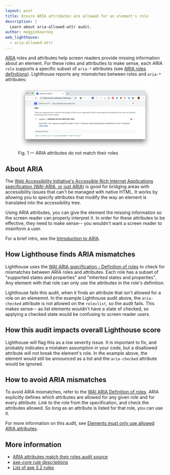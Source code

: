 ```yaml
---
layout: post
title: Ensure ARIA attributes are allowed for an element's role
description: |
  Learn about aria-allowed-attr audit.
author: megginkearney
web_lighthouse:
  - aria-allowed-attr
---
```


[ARIA](https://www.w3.org/TR/wai-aria-1.1/#role_definitions)
roles and attributes help screen readers
provide missing information about an element.
For these roles and attributles to make sense,
each ARIA `role` supports a specific subset of `aria-*` attributes
(see [ARIA roles definitions](https://www.w3.org/TR/wai-aria-1.1/#role_definitions)).
Lighthouse reports any mismatches between roles and `aria-*` attributes:

<figure class="w-figure">
  <img class="w-screenshot w-screenshot--filled" src="aria-allowed-attr.png" alt="Lighthouse: ARIA attributes do not match their roles">
  <figcaption class="w-figcaption">
    Fig. 1 — ARIA attributes do not match their roles
  </figcaption>
</figure>

## About ARIA

The [Web Accessibility Initiative's Accessible Rich Internet Applications specification (WAI-ARIA, or just ARIA)](https://www.w3.org/TR/html-aria)
is good for bridging areas with accessibility issues that can't be managed with native HTML.
It works by allowing you to specify attributes that modify the way an element is translated into the accessibility tree. 

Using ARIA attributes,
you can give the element the missing information so the screen reader can properly interpret it.
In order for these attributes to be effective,
they need to make sense-- you wouldn't want a screen reader
to misinform a user.

For a brief intro, see the
[Introduction to ARIA](https://developers.google.com/web/fundamentals/accessibility/semantics-aria/).

## How Lighthouse finds ARIA mismatches

Lighthouse uses the
[WAI ARIA specification - Definition of roles](https://www.w3.org/TR/wai-aria-1.1/#role_definitions)
to check for mismatches between ARIA roles and attributes.
Each role has a subset of "supported states and properties" and
"inherited states and properties".
Any element with that role
can only use the attributes in the role's definition.

Lighthouse fails this audit,
when it finds an attribute that isn't allowed for a role on an elememnt.
In the example Lighthouse audit above,
the `aria-checked` attribute is not allowed on the `role=list`,
so the audit fails.
This makes sense--
as list elements wouldn't have a state of checked,
so applying a checked state would be confusing to screen reader users.

## How this audit impacts overall Lighthouse score

Lighthouse will flag this as a low severity issue.
It is important to fix,
and probably indicates a mistaken assumption in your code,
but a disallowed attribute will not break the element's role.
In the example above, the element would still be announced as a list and
the `aria-checked` attribute would be ignored.

## How to avoid ARIA mismatches

To avoid ARIA mismatches,
refer to the [WAI ARIA Definition of roles](https://www.w3.org/TR/wai-aria-1.1/#role_definitions).
ARIA explicitly defines which attributes are allowed for any given role and for every attribute.
Link to the role from the specification,
and check the attributes allowed.
So long as an attribute is listed for that role,
you can use it.

For more information on this audit,
see [Elements must only use allowed ARIA attributes](https://dequeuniversity.com/rules/axe/3.1/aria-allowed-attr?application=lighthouse).

## More information

- [ARIA attributes match their roles audit source](https://github.com/GoogleChrome/lighthouse/blob/master/lighthouse-core/audits/accessibility/aria-allowed-attr.js)
- [axe-core rule descriptions](https://github.com/dequelabs/axe-core/blob/develop/doc/rule-descriptions.md)
- [List of axe 3.2 rules](https://dequeuniversity.com/rules/axe/3.2)